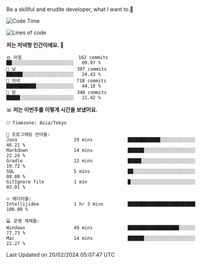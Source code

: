 Be a skillful and erudite developer, what I want to.👶

<!--START_SECTION:waka-->
![Code Time](http://img.shields.io/badge/Code%20Time-432%20hrs%2010%20mins-blue)

![Lines of code](https://img.shields.io/badge/%EC%A0%80%EB%8A%94%20%EC%97%AC%ED%83%9C%EA%B9%8C%EC%A7%80%20-756.5%20thousand%20%EC%A4%84%EC%9D%98%20%EC%BD%94%EB%93%9C%EB%A5%BC%20%EC%9E%91%EC%84%B1%ED%96%88%EC%96%B4%EC%9A%94.-blue)

**저는 저녁형 인간이에요. 🦉** 

```text
🌞 아침                     162 commits         ██░░░░░░░░░░░░░░░░░░░░░░░   09.97 % 
🌆 낮　                     397 commits         ██████░░░░░░░░░░░░░░░░░░░   24.43 % 
🌃 저녁                     718 commits         ███████████░░░░░░░░░░░░░░   44.18 % 
🌙 밤　                     348 commits         █████░░░░░░░░░░░░░░░░░░░░   21.42 % 
```


📊 **저는 이번주를 이렇게 시간을 보냈어요.** 

```text
🕑︎ Timezone: Asia/Tokyo

💬 프로그래밍 언어들: 
Java                     29 mins             ████████████░░░░░░░░░░░░░   46.21 % 
Markdown                 14 mins             ██████░░░░░░░░░░░░░░░░░░░   22.24 % 
Gradle                   12 mins             █████░░░░░░░░░░░░░░░░░░░░   19.72 % 
SQL                      5 mins              ██░░░░░░░░░░░░░░░░░░░░░░░   08.80 % 
GitIgnore file           1 min               █░░░░░░░░░░░░░░░░░░░░░░░░   03.01 % 

🔥 에디터들: 
Intellijidea             1 hr 3 mins         █████████████████████████   100.00 % 

💻 운영 체제들: 
Windows                  49 mins             ███████████████████░░░░░░   77.73 % 
Mac                      14 mins             ██████░░░░░░░░░░░░░░░░░░░   22.27 % 
```


 Last Updated on 20/02/2024 05:07:47 UTC
<!--END_SECTION:waka-->
